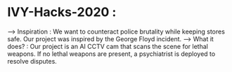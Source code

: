 # IVY-Hacks-2020 :

--> Inspiration : We want to counteract police brutality while keeping stores safe. Our project was inspired by the George Floyd incident.
--> What it does? : Our project is an AI CCTV cam that scans the scene for lethal weapons. If no lethal weapons are present, a psychiatrist is deployed to resolve disputes.

